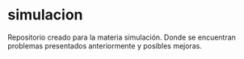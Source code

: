 # simulacion
Repositorio creado para la materia simulación. Donde se encuentran problemas presentados anteriormente y posibles mejoras.
